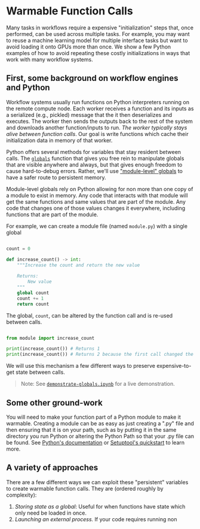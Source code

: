 # Warmable Function Calls

Many tasks in workflows require a expensive "initialization" steps that, once performed, can be used across multiple tasks.
For example, you may want to reuse a machine learning model for multiple interface tasks but want to avoid loading it onto GPUs more than once.
We show a few Python examples of how to avoid repeating these costly initializations in ways that work with many workflow systems.

## First, some background on workflow engines and Python

Workflow systems usually run functions on Python interpreters running on the remote compute node.
Each worker receives a function and its inputs as a serialized (e.g., pickled) message that the it then deserializes and executes.
The worker then sends the outputs back to the rest of the system and downloads another function/inputs to run.
_The worker typically stays alive between function calls_.
Our goal is write functions which cache their initialization data in memory of that worker.

Python offers several methods for variables that stay resident between calls.
The [`globals`](https://docs.python.org/3/library/functions.html#globals) function that gives you free rein to manipulate globals that are visible anywhere and always, but that gives enough freedom to cause hard-to-debug errors.
Rather, we'll use ["module-level" globals](https://docs.python.org/3/faq/programming.html#how-do-i-share-global-variables-across-modules) to have a safer route to persistent memory.

Module-level globals rely on Python allowing for non more than one copy of a module to exist in memory. 
Any code that interacts with that module will get the same functions and same values that are part of the module.
Any code that changes one of those values changes it everywhere, including functions that are part of the module.

For example, we can create a module file (named `module.py`) with a single global

```python

count = 0

def increase_count() -> int:
    """Increase the count and return the new value
    
    Returns:
        New value
    """
    global count
    count += 1
    return count
```

The global, `count`, can be altered by the function call and is re-used between calls.

```python

from module import increase_count

print(increase_count()) # Returns 1
print(increase_count()) # Returns 2 because the first call changed the global
```

We will use this mechanism a few different ways to preserve expensive-to-get state between calls.

> Note: See [`demonstrate-globals.ipynb`](./demonstrate_globals.ipynb) for a live demonstration.

## Some other ground-work

You will need to make your function part of a Python module to make it warmable.
Creating a module can be as easy as just creating a ".py" file and then ensuring that it is on your path,
such as by putting it in the same directory you run Python or altering the Python Path so that your .py file can be found.
See [Python's documentation](https://setuptools.pypa.io/en/latest/userguide/quickstart.html#) or [Setuptool's quickstart](https://setuptools.pypa.io/en/latest/userguide/quickstart.html#) to learn more.


## A variety of approaches

There are a few different ways we can exploit these "persistent" variables to create warmable function calls.
They are (ordered roughly by complexity):

1. *Storing state as a global*: Useful for when functions have state which only need be loaded in once.
1. *Launching an external process.* If your code requires running non
